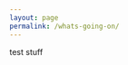 ```yaml
---
layout: page
permalink: /whats-going-on/
---
```


<div class="post-content">
	<p class="padded-text">
		test stuff
	</p>
</div>